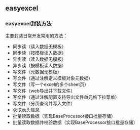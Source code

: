 ## easyexcel

### easyexcel封装方法

主要封装日常开发常用的方法：

* 同步读（读入数据无模板）
* 同步读（按模板读入数据）
* 异步读（读入数据无模板）
* 异步读（按模板读入数据）
* 写文件（元数据无模板）
* 写文件（通过注解定义模板对象元数据）
* 写文件（写一个excel的多个sheet页）
* 写文件（web导出并下载文件）
* 写文件（通过注解配置支持导出文件单元格下拉菜单）
* 写文件（分页查询并写入文件）
* 获取表头信息
* 批量读取数据（实现BaseProcessor接口批量存储）
* 批量读取数据并校验数据（实现BaseProcessor接口批量存储）